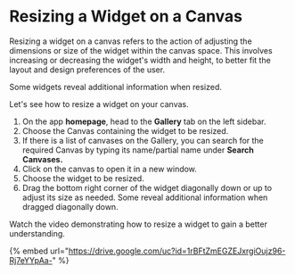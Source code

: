 # Resizing a Widget on a Canvas

Resizing a widget on a canvas refers to the action of adjusting the dimensions or size of the widget within the canvas space. This involves increasing or decreasing the widget's width and height, to better fit the layout and design preferences of the user.

Some widgets reveal additional information when resized.

Let's see how to resize a widget on your canvas.

1. On the app **homepage**, head to the **Gallery** tab on the left sidebar.
2. Choose the Canvas containing the widget to be resized.
3. If there is a list of canvases on the Gallery, you can search for the required Canvas by typing its name/partial name under **Search Canvases.**
4. Click on the canvas to open it in a new window.
5. Choose the widget to be resized.
6. Drag the bottom right corner of  the widget diagonally down or up to adjust its size as needed. Some reveal additional information when dragged diagonally down.

Watch the video demonstrating how to resize a widget to gain a better understanding.

{% embed url="https://drive.google.com/uc?id=1rBFtZmEGZEJxrgiOujz96-Rj7eYYpAa-" %}
